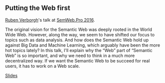 ## Putting the Web first
[Ruben Verborgh](https://ruben.verborgh.org/)'s talk at [SemWeb.Pro 2016](http://semweb.pro/semwebpro-2016.html).

The original vision for the Semantic Web was deeply rooted in the World Wide Web.
However, along the way, we seem to have shifted our focus to topics such as data analysis.
And how does the Semantic Web hold up against Big Data and Machine Learning,
which arguably have been the more hot topics lately?
In this talk, I'll explain why the “Web” part of “Semantic Web” is so important,
and why we need to think in a much more decentralized way.
If we want the Semantic Web to be succeed for real users,
it has to work on a Web scale.

[Slides](http://slides.verborgh.org/SemWeb.Pro-2016/)
